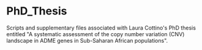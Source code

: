 # PhD_Thesis
Scripts and supplementary files associated with Laura Cottino's PhD thesis entitled "A systematic assessment of the copy number variation (CNV) landscape in ADME genes in Sub-Saharan African populations".
